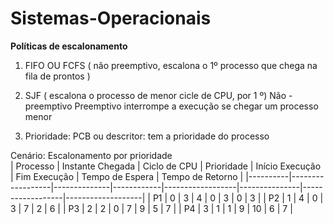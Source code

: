 # Sistemas-Operacionais

**Políticas de escalonamento**

1) FIFO OU FCFS ( não preemptivo, escalona o 1º processo que chega na fila de prontos )
   
2) SJF ( escalona o processo de menor cicle de CPU, por 1 º) 
Não - preemptivo
Preemptivo interrompe a execução se chegar um processo menor

3) Prioridade: PCB ou descritor: tem a prioridade do processo

Cenário: Escalonamento por prioridade                             
| Processo | Instante Chegada | Ciclo de CPU | Prioridade | Início Execução | Fim Execução | Tempo de Espera | Tempo de Retorno |
|----------|------------------|--------------|------------|------------------|---------------|------------------|-------------------|
| P1       |        0         |      3       |     4      |        0         |       3       |        0         |         3         |
| P2       |        1         |      4       |     0      |        3         |       7       |        2         |         6         |
| P3       |        2         |      2       |     0      |        7         |       9       |        5         |         7         |
| P4       |        3         |      1       |     1      |        9         |      10       |        6         |         7         |
